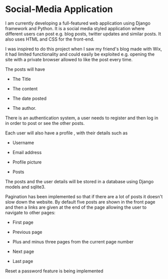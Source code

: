 # Social-Media Application

I am currently developing a full-featured web application using Django framework and Python. It is a social media styled application where different users can post e.g. blog posts, twitter updates and similar posts. It also uses HTML and CSS for the front-end.

I was inspired to do this project when I saw my friend's blog made with Wix, it had limited functionality and could easily be exploited e.g. opening the site with a private browser allowed to like the post every time.

The posts will have

* The Title

* The content

* The date posted

* The author.

There  is an authentication system, a user needs to register and then log in in order to post or see the other posts.

Each user will also have a profile , with their details such as

* Username

* Email address

* Profile picture

* Posts

The posts and the user details will be stored in a database using Django models and sqlite3.

Pagination has been implemented so that if there are a lot of posts it
doesn't slow down the website. By default five posts are shown in the front
page and then a links are given at the end of the page allowing the user to
navigate to other pages:

* First page

* Previous page

* Plus and minus three pages from the current page number

* Next page

* Last page

Reset a password feature is being implemented
